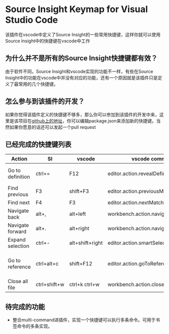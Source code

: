 # Source Insight Keymap for Visual Studio Code

该插件在vscode中定义了Source Insight的一些常用快捷键，这样你就可以使用Source Insight中的快捷键在vscode中工作

## 为什么并不是所有的Source Insight快捷键都有效？

由于软件不同，Source Insight和vscode实现的功能不一样，有些在Source Insight中的功能在vscode中并没有对应的功能，还有一个原因就是该插件只是定义了最常用的几个快捷键。

## 怎么参与到该插件的开发？

如果你觉得该插件定义的快捷键不够多，那么你可以参加到该插件的开发中来，这里是该项目在[github上的地址](https://github.com/markwinds/source-insight-keymap)，你可以编辑package.json来添加新的快捷键。当然如果你愿意的话还可以发起一个pull request

## 已经完成的快捷键列表

Action|SI|vscode|vscode command|vscode when
---|---|---|---|---
Go to definition|ctrl+=|F12|editor.action.revealDefinition|editorHasDefinitionProvider && editorTextFocus && !isInEmbeddedEditor
Find previous|F3|shift+F3|editor.action.previousMatchFindAction|editorFocus
Find next|F4|F3|editor.action.nextMatchFindAction|editorFocus
Navigate back|alt+,|alt+left|workbench.action.navigateBack|
Navigate forward|alt+.|alt+right|workbench.action.navigateForward|
Expand selection|ctrl+-|alt+shift+right|editor.action.smartSelect.expand|editorTextFocus
Go to reference|ctrl+alt+c|shift+F12|editor.action.goToReferences|editorHasReferenceProvider && editorTextFocus && !inReferenceSearchEditor && !isInEmbeddedEditor
Close all file|ctrl+shift+w|ctrl+k ctrl+w|workbench.action.closeAllEditors

## 待完成的功能

- 整合multi-command进插件，实现一个快捷键可以执行多条命令。可用于书签命令的多条实现。